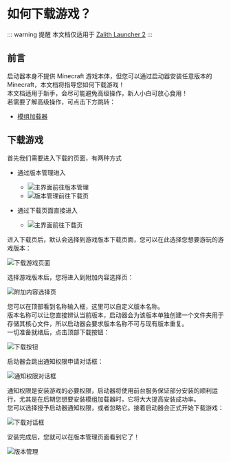 # 如何下载游戏？

::: warning 提醒
本文档仅适用于 [Zalith Launcher 2](/docs/projects/zl2)
:::

## 前言
启动器本身不提供 Minecraft 游戏本体，但您可以通过启动器安装任意版本的 Minecraft，本文档将指导您如何下载游戏！  
本文档适用于新手，会尽可能避免高级操作，新人小白可放心食用！  
若需要了解高级操作，可点击下方跳转：  

- [模组加载器](/docs/help/modloader.md)


## 下载游戏
首先我们需要进入下载的页面，有两种方式

- 通过版本管理进入  
  - ![主界面前往版本管理](/zh/docs/download_game/to_versions.jpg)
  - ![版本管理前往下载页](/zh/docs/download_game/to_downloads.jpg)

- 通过下载页面直接进入
  - ![主界面前往下载页](/zh/docs/to_downloads.jpg)

进入下载页后，默认会选择到游戏版本下载页面，您可以在此选择您想要游玩的游戏版本：  

![下载游戏页面](/zh/docs/download_game/download_game_screen.jpg)  

选择游戏版本后，您将进入到附加内容选择页：  

![附加内容选择页](/zh/docs/addons.jpg)  

您可以在顶部看到名称输入框，这里可以自定义版本名称。  
版本名称可以让您直接辨认当前版本，启动器会为该版本单独创建一个文件夹用于存储其核心文件，所以启动器会要求版本名称不可与现有版本重复。  
一切准备就绪后，点击顶部下载按钮：  

![下载按钮](/zh/docs/download_game/start_install.jpg)  

启动器会跳出通知权限申请对话框：  

![通知权限对话框](/zh/docs/download_game/notification_permission.jpg)

通知权限是安装游戏的必要权限，启动器将使用前台服务保证部分安装的顺利运行，尤其是在后期您想要安装模组加载器时，它将大大提高安装成功率。  
您可以选择授予启动器通知权限，或者忽略它。接着启动器会正式开始下载游戏：  

![下载对话框](/zh/docs/download_game/download_game_dialog.jpg)

安装完成后，您就可以在版本管理页面看到它了！  

![版本管理](/zh/docs/download_game/versions.jpg)